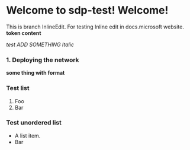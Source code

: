 # Welcome to sdp-test! Welcome!

This is branch InlineEdit. For testing Inline edit in docs.microsoft
website. **token content**

*test ADD SOMETHING Italic*


### 1. Deploying the network
**some thing with format**

### Test list
1.  Foo
2.  Bar

### Test unordered list
*   A list item.
*   Bar



